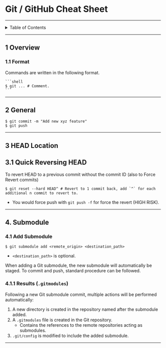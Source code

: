 # Git / GitHub Cheat Sheet

---

<details markdown="1">
  <summary>Table of Contents</summary>

- [1 Overview](#1-Overview)
- [2 General](#2-general)
- [3 HEAD Location](#3-head-location)
    - [3.1 Quick Reversing HEAD](#3-head-location)
- [4. Submodule](#411-results-gitmodules)
    - [4.1 Add Submodule](#41-add-submodule)
        - [4.1.1 Results (`.gitmodules`)](#411-results-gitmodules)

</details>

---

## 1 Overview

### 1.1 Format

Commands are written in the following format.

````
```shell
$ git ... # Comment.
```
````

---

## 2 General

```shell
$ git commit -m "Add new xyz feature"
$ git push
```

---

## 3 HEAD Location

## 3.1 Quick Reversing HEAD

To revert HEAD to a previous commit without the commit ID (also to Force Revert
commits)

```shell
$ git reset --hard HEAD^ # Revert to 1 commit back, add `^` for each additional n commit to revert to.
```

- You would force push with `git push -f` for force the revert (HIGH RISK).

---

## 4. Submodule

### 4.1 Add Submodule

```shell
$ git submodule add <remote_origin> <destination_path>
```

- `<destination_path>` is optional.

When adding a Git submodule, the new submodule will automatically be
staged. To commit and push, standard procedure can be followed.

### 4.1.1 Results (`.gitmodules`)

Following a new Git submodule commit, multiple actions will be performed
automatically:

1. A new directory is created in the repository named after the submodule added.
2. A `.gitmodules` file is created in the Git repository.
    - Contains the references to the remote repositories acting as submodules.
3. `.git/config` is modified to include the added submodule.

---
